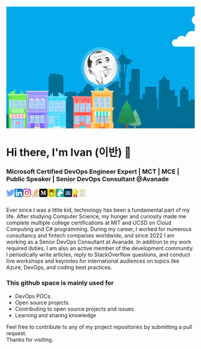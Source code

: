 ![Main](assets/header.gif)

# Hi there, I'm Ivan (이반) 👋
### Microsoft Certified DevOps Engineer Expert | MCT | MCE | Public Speaker | Senior DevOps Consultant @Avanade

<a href="https://twitter.com/gtrekter" target="_blank">
  <img align="left" alt="Twitter" width="22px" src="https://raw.githubusercontent.com/GTRekter/GTRekter/master/assets/twitter.svg" />
</a>
<a href="https://www.linkedin.com/in/ivanporta/" target="_blank">
  <img align="left" alt="Twitter" width="22px" src="https://raw.githubusercontent.com/GTRekter/GTRekter/master/assets/linkedin.svg" />
</a>
<a href="https://www.instagram.com/gtrekter/" target="_blank">
  <img align="left" alt="Twitter" width="22px" src="https://raw.githubusercontent.com/GTRekter/GTRekter/master/assets/instagram.svg" />
</a>
<a href="https://stackoverflow.com/users/6613232/ivan-porta" target="_blank">
  <img align="left" alt="Twitter" width="22px" src="https://raw.githubusercontent.com/GTRekter/GTRekter/master/assets/stackoverflow.svg" />
</a>
<a href="https://gtrekter.medium.com/" target="_blank">
  <img align="left" alt="Twitter" width="22px" src="https://raw.githubusercontent.com/GTRekter/GTRekter/master/assets/medium.svg" />
</a>
<a href="https://www.buymeacoffee.com/GTRekter/" target="_blank">
  <img align="left" alt="Twitter" width="22px" src="https://raw.githubusercontent.com/GTRekter/GTRekter/master/assets/buymeacoffee.png" />
</a>
<a href="https://sessionize.com/ivanporta/" target="_blank">
  <img align="left" alt="Sessionize" width="22px" src="https://raw.githubusercontent.com/GTRekter/GTRekter/master/assets/sessionize.png" />
</a>
<a href="https://www.codementor.io/@ivanportaweb" target="_blank">
  <img align="left" alt="Codementor" width="22px" src="https://raw.githubusercontent.com/GTRekter/GTRekter/master/assets/codementor.png" />
</a>
<a href="https://www.credly.com/users/ivan-porta/badges" target="_blank">
  <img align="left" alt="Certifications" width="17px" src="https://raw.githubusercontent.com/GTRekter/GTRekter/master/assets/certification.png" />
</a>
<a href="https://raw.githubusercontent.com/GTRekter/GTRekter/master/assets/documents/Resume.pdf" target="_blank">
  <img align="left" alt="Twitter" width="22px" src="https://raw.githubusercontent.com/GTRekter/GTRekter/master/assets/resume.svg" />
</a>
<br/><br/>

Ever since I was a little kid, technology has been a fundamental part of my life. After studying Computer Science, my hunger and curiosity made me complete multiple college certifications at MIT and UCSD on Cloud Computing and C# programming. During my career, I worked for numerous consultancy and fintech companies worldwide, and since 2022 I am working as a Senior DevOps Consultant at Avanade. In addition to my work required duties, I am also an active member of the development community. I periodically write articles, reply to StackOverflow questions, and conduct live workshops and keynotes for international audiences on topics like Azure, DevOps, and coding best practices.

### This github space is mainly used for

- DevOps POCs.
- Open source projects.
- Contributing to open source projects and issues
- Learning and sharing knowledge

Feel free to contribute to any of my project repositories by submitting a pull request.  
Thanks for visiting. 
